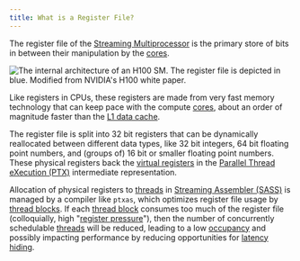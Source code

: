 ```yaml
---
title: What is a Register File?
---
```


The register file of the
[Streaming Multiprocessor](/gpu-glossary/device-hardware/streaming-multiprocessor)
is the primary store of bits in between their manipulation by the
[cores](/gpu-glossary/device-hardware/core).

![The internal architecture of an H100 SM. The register file is depicted in blue. Modified from NVIDIA's [H100 white paper](https://resources.nvidia.com/en-us-tensor-core).](themed-image://gh100-sm.svg)

Like registers in CPUs, these registers are made from very fast memory
technology that can keep pace with the compute
[cores](/gpu-glossary/device-hardware/core), about an order of magnitude faster
than the [L1 data cache](/gpu-glossary/device-hardware/l1-data-cache).

The register file is split into 32 bit registers that can be dynamically
reallocated between different data types, like 32 bit integers, 64 bit floating
point numbers, and (groups of) 16 bit or smaller floating point numbers. These
physical registers back the
[virtual registers](/gpu-glossary/device-software/registers) in the
[Parallel Thread eXecution (PTX)](/gpu-glossary/device-software/parallel-thread-execution)
intermediate representation.

Allocation of physical registers to
[threads](/gpu-glossary/device-software/thread) in
[Streaming Assembler (SASS)](/gpu-glossary/device-software/streaming-assembler)
is managed by a compiler like `ptxas`, which optimizes register file usage by
[thread blocks](/gpu-glossary/device-software/thread-block).
If each [thread block](/gpu-glossary/device-software/thread-block) consumes too much of the register file
(colloquially, high "[register pressure](/gpu-glossary/perf/register-pressure)"),
then the number of concurrently schedulable [threads](/gpu-glossary/device-software/thread)
will be reduced, leading to a low [occupancy](/gpu-glossary/perf/occupancy)
and possibly impacting performance by reducing opportunities for
[latency hiding](/gpu-glossary/perf/latency-hiding).
